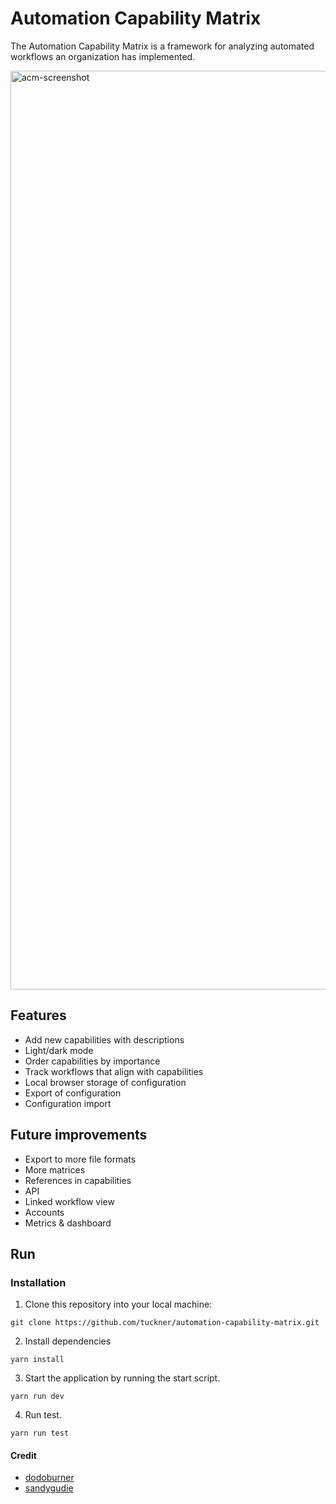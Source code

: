 # Automation Capability Matrix

The Automation Capability Matrix is a framework for analyzing automated workflows an organization has implemented.

<img width="1470" alt="acm-screenshot" src="https://github.com/tuckner/automation-capability-matrix/assets/8551704/58496b2c-6f2c-42ba-9997-7afeae6414b1">


## Features
- Add new capabilities with descriptions
- Light/dark mode
- Order capabilities by importance
- Track workflows that align with capabilities
- Local browser storage of configuration
- Export of configuration
- Configuration import

## Future improvements

- Export to more file formats
- More matrices
- References in capabilities
- API
- Linked workflow view
- Accounts
- Metrics & dashboard

## Run

### Installation
1. Clone this repository into your local machine:
```
git clone https://github.com/tuckner/automation-capability-matrix.git
```
2. Install dependencies 
```
yarn install
```
3. Start the application by running the start script.
```
yarn run dev
```
4. Run test.
```
yarn run test
```

#### Credit

- [dodoburner](https://github.com/dodoburner/kanban-task-management-web-app)
- [sandygudie](https://github.com/sandygudie/Kanban-App)
